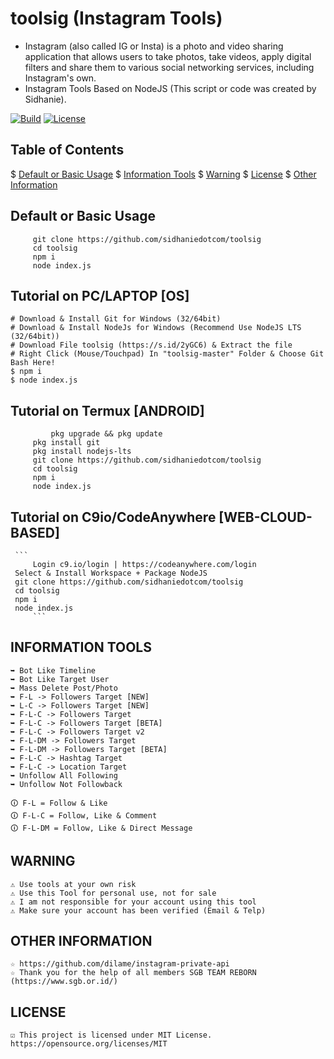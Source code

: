 # toolsig (Instagram Tools)
* Instagram (also called IG or Insta) is a photo and video sharing application that allows users to take photos, take videos, apply digital filters and share them to various social networking services, including Instagram's own.
* Instagram Tools Based on NodeJS (This script or code was created by Sidhanie).

[![Build](https://img.shields.io/badge/Codename_-_toolsig_v4.0-brightgreen.svg)]()
[![License](http://img.shields.io/:license-MIT-brightgreen.svg?style=flat)](LICENSE)

## Table of Contents
$ [Default or Basic Usage](#Default-or-Basic-Usage)
$ [Information Tools](#INFORMATION-TOOLS)
$ [Warning](#WARNING)
$ [License](#LICENSE)
$ [Other Information](#OTHER-INFORMATION)

## Default or Basic Usage
```
	 git clone https://github.com/sidhaniedotcom/toolsig
	 cd toolsig
	 npm i
	 node index.js
```
## Tutorial on PC/LAPTOP [OS]
	# Download & Install Git for Windows (32/64bit)
	# Download & Install NodeJs for Windows (Recommend Use NodeJS LTS (32/64bit))
	# Download File toolsig (https://s.id/2yGC6) & Extract the file
	# Right Click (Mouse/Touchpad) In "toolsig-master" Folder & Choose Git Bash Here!
	$ npm i
	$ node index.js

## Tutorial on Termux [ANDROID]
```
         pkg upgrade && pkg update
	 pkg install git
	 pkg install nodejs-lts
	 git clone https://github.com/sidhaniedotcom/toolsig
	 cd toolsig
	 npm i
	 node index.js
```
## Tutorial on C9io/CodeAnywhere [WEB-CLOUD-BASED]
   	 ```
         Login c9.io/login | https://codeanywhere.com/login
	 Select & Install Workspace + Package NodeJS
	 git clone https://github.com/sidhaniedotcom/toolsig
	 cd toolsig
	 npm i
	 node index.js
         ```
## INFORMATION TOOLS
	➥ Bot Like Timeline
	➥ Bot Like Target User
	➥ Mass Delete Post/Photo
	➥ F-L -> Followers Target [NEW]
	➥ L-C -> Followers Target [NEW]
	➥ F-L-C -> Followers Target
	➥ F-L-C -> Followers Target [BETA]
	➥ F-L-C -> Followers Target v2
	➥ F-L-DM -> Followers Target
	➥ F-L-DM -> Followers Target [BETA]
	➥ F-L-C -> Hashtag Target
	➥ F-L-C -> Location Target
	➥ Unfollow All Following
	➥ Unfollow Not Followback
	
	🛈 F-L = Follow & Like
	🛈 F-L-C = Follow, Like & Comment
	🛈 F-L-DM = Follow, Like & Direct Message

## WARNING
	⚠ Use tools at your own risk
	⚠ Use this Tool for personal use, not for sale
	⚠ I am not responsible for your account using this tool
	⚠ Make sure your account has been verified (Email & Telp)

## OTHER INFORMATION
	☆ https://github.com/dilame/instagram-private-api
	☆ Thank you for the help of all members SGB TEAM REBORN (https://www.sgb.or.id/)

## LICENSE
	☑ This project is licensed under MIT License. https://opensource.org/licenses/MIT
